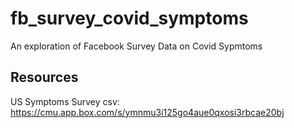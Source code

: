 # fb_survey_covid_symptoms
An exploration of Facebook Survey Data on Covid Sypmtoms

## Resources
US Symptoms Survey csv:
https://cmu.app.box.com/s/ymnmu3i125go4aue0qxosi3rbcae20bj

